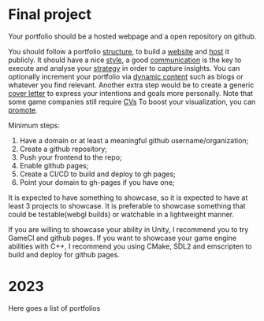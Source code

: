# Final project

Your portfolio should be a hosted webpage and a open repository on github.

You should follow a portfolio [structure](../03-structure/README.md), to build a [website](../07-frontend/README.md) and [host](portfolio/10-hosting/README.md) it publicly. It should have a nice [style](../05-style/README.md), a good [communication](../04-communication/README.md) is the key to execute and analyse your [strategy](../06-strategy/README.md) in order to capture insights. You can optionally increment your portfolio via [dynamic content](portfolio/11-dynamic/README.md) such as blogs or whatever you find relevant. Another extra step would be to create a generic [cover letter](portfolio/13-cover-letter/README.md) to express your intentions and goals more personally. Note that some game companies still require [CVs](portfolio/14-cv/README.md) To boost your visualization, you can [promote](portfolio/12-promoting/README.md).

Minimum steps:
  1. Have a domain or at least a meaningful github username/organization;
  2. Create a github repository;
  3. Push your frontend to the repo;
  4. Enable github pages;
  5. Create a CI/CD to build and deploy to gh pages;
  6. Point your domain to gh-pages if you have one;

It is expected to have something to showcase, so it is expected to have at least 3 projects to showcase. It is preferable to showcase something that could be testable(webgl builds) or watchable in a lightweight manner.

If you are willing to showcase your ability in Unity, I recommend you to try GameCI and github pages. If you want to showcase your game engine abilities with C++, I recommend you using CMake, SDL2 and emscripten to build and deploy  for github pages.

# 2023

Here goes a list of portfolios
